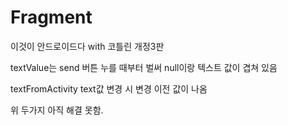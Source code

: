 # Fragment
이것이 안드로이드다 with 코틀린 개정3판

textValue는 send 버튼 누를 때부터 벌써 null이랑 텍스트 값이 겹쳐 있음

textFromActivity text값 변경 시 변경 이전 값이 나옴

위 두가지 아직 해결 못함.
